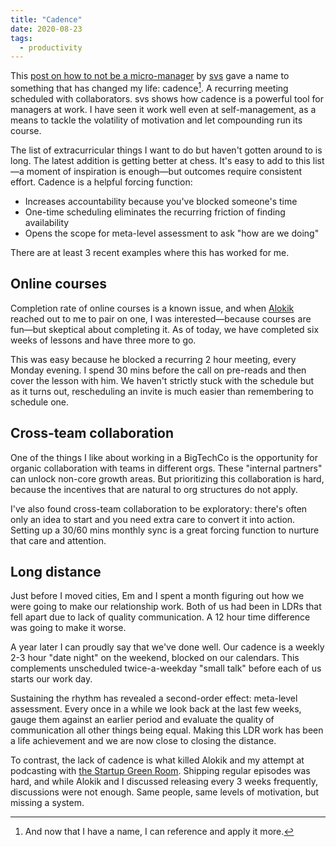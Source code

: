 ```yaml
---
title: "Cadence"
date: 2020-08-23
tags:
  - productivity
---
```


This [post on how to not be a micro-manager](https://engineeringorg.substack.com/p/how-to-not-be-a-micro-manager-part) by [svs](https://twitter.com/_svs_) gave a name to something that has changed my life: cadence[^1]. A recurring meeting scheduled with collaborators. svs shows how cadence is a powerful tool for managers at work. I have seen it work well even at self-management, as a means to tackle the volatility of motivation and let compounding run its course.

The list of extracurricular things I want to do but haven't gotten around to is long. The latest addition is getting better at chess. It's easy to add to this list—a moment of inspiration is enough—but outcomes require consistent effort. Cadence is a helpful forcing function:

* Increases accountability because you've blocked someone's time
* One-time scheduling eliminates the recurring friction of finding availability
* Opens the scope for meta-level assessment to ask "how are we doing"

There are at least 3 recent examples where this has worked for me.

## Online courses
Completion rate of online courses is a known issue, and when [Alokik](https://twitter.com/alokikbhasin) reached out to me to pair on one, I was interested—because courses are fun—but skeptical about completing it. As of today, we have completed six weeks of lessons and have three more to go.

This was easy because he blocked a recurring 2 hour meeting, every Monday evening. I spend 30 mins before the call on pre-reads and then cover the lesson with him. We haven't strictly stuck with the schedule but as it turns out, rescheduling an invite is much easier than remembering to schedule one.

## Cross-team collaboration
One of the things I like about working in a BigTechCo is the opportunity for organic collaboration with teams in different orgs. These "internal partners" can unlock non-core growth areas. But prioritizing this collaboration is hard, because the incentives that are natural to org structures do not apply.

I've also found cross-team collaboration to be exploratory: there's often only an idea to start and you need extra care to convert it into action. Setting up a 30/60 mins monthly sync is a great forcing function to nurture that care and attention.

## Long distance
Just before I moved cities, Em and I spent a month figuring out how we were going to make our relationship work. Both of us had been in LDRs that fell apart due to lack of quality communication. A 12 hour time difference was going to make it worse.

A year later I can proudly say that we've done well. Our cadence is a weekly 2-3 hour "date night" on the weekend, blocked on our calendars. This complements unscheduled twice-a-weekday "small talk" before each of us starts our work day.

Sustaining the rhythm has revealed a second-order effect: meta-level assessment. Every once in a while we look back at the last few weeks, gauge them against an earlier period and evaluate the quality of communication all other things being equal. Making this LDR work has been a life achievement and we are now close to closing the distance.

To contrast, the lack of cadence is what killed Alokik and my attempt at podcasting with [the Startup Green Room](https://startupgreenroom.com/). Shipping regular episodes was hard, and while Alokik and I discussed releasing every 3 weeks frequently, discussions were not enough. Same people, same levels of motivation, but missing a system.

[^1]: And now that I have a name, I can reference and apply it more.